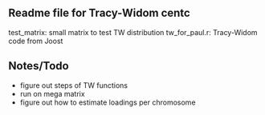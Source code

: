 ## Readme file for Tracy-Widom centc

test_matrix: small matrix to test TW distribution
tw_for_paul.r: Tracy-Widom code from Joost

## Notes/Todo

- figure out steps of TW functions
- run on mega matrix
- figure out how to estimate loadings per chromosome
